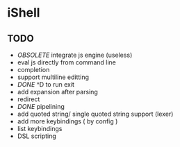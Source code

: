 # iShell

## TODO
+ *OBSOLETE* integrate js engine (useless)
+ eval js directly from command line
+ completion
+ support multiline editting
+ *DONE* ^D to run exit
+ add expansion after parsing
+ redirect
+ *DONE* pipelining
+ add quoted string/ single quoted string support (lexer)
+ add more keybindings ( by config )
+ list keybindings
+ DSL scripting